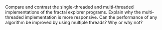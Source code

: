 Compare and contrast the single-threaded and multi-threaded
	implementations of the fractal explorer programs. Explain why the
	multi-threaded implementation is more responsive.
Can the performance of any algorithm be improved by using multiple
	threads? Why or why not?
